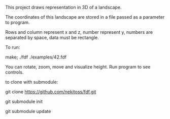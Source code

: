 This project draws representation in 3D of a landscape.

The coordinates of this landscape are stored in a file passed as a parameter to program.

Rows and column represent x and z, number represent y, numbers are separated by space, data must be rectangle.

To run:

make; ./fdf ./examples/42.fdf

You can rotate, zoom, move and visualize height. Run program to see controls.

to clone with submodule:

git clone https://github.com/nekitoss/fdf.git

git submodule init

git submodule update
